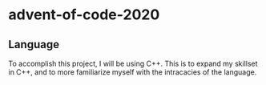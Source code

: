 # advent-of-code-2020

## Language
To accomplish this project, I will be using C++. This is to expand my skillset in C++, and to more familiarize myself with the intracacies of the language.
